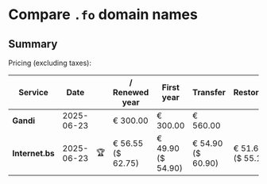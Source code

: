 # Compare `.fo` domain names

## Summary

Pricing (excluding taxes):

| Service | Date |  | / Renewed year | First year | Transfer | Restoration |
|--|--|--|--|--|--|--|
| **Gandi** | 2025-06-23 |  | € 300.00 | € 300.00 | € 560.00 |  |
| **Internet.bs** | 2025-06-23 | 🏆 | € 56.55<br>($ 62.75) | € 49.90<br>($ 54.90) | € 54.90<br>($ 60.90) | € 51.69<br>($ 55.19) |
